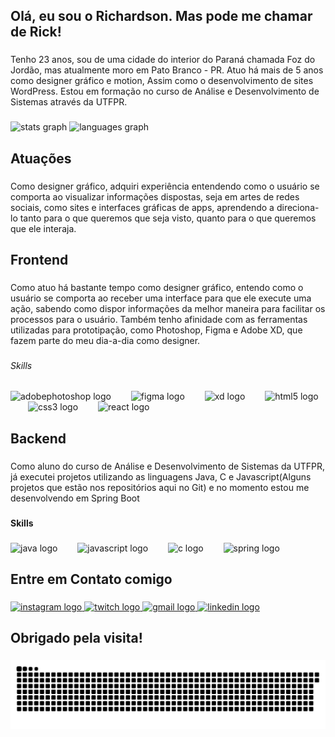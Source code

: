 <h2 align="left">Olá, eu sou o Richardson. Mas pode me chamar de Rick!</h2>

###

<p align="left">Tenho 23 anos, sou de uma cidade do interior do Paraná chamada Foz do Jordão, mas atualmente moro em Pato Branco - PR. Atuo há mais de 5 anos como designer gráfico e motion, Assim como o desenvolvimento de sites WordPress. Estou em formação no curso de Análise e Desenvolvimento de Sistemas através da UTFPR.</p>

###

<div align="left">
  <img src="https://github-readme-stats.vercel.app/api?username=romigrick&hide_title=false&hide_rank=false&show_icons=true&include_all_commits=true&count_private=true&disable_animations=false&theme=merko&locale=pt-br&hide_border=false" height="150" alt="stats graph"  />
  <img src="https://github-readme-stats.vercel.app/api/top-langs?username=romigrick&locale=pt-br&hide_title=false&layout=compact&card_width=320&langs_count=6&theme=merko&hide_border=false" height="150" alt="languages graph"  />
</div>

###

<h2 align="left">Atuações</h2>

###

<p align="left">Como designer gráfico, adquiri experiência entendendo como o usuário se comporta ao visualizar informações dispostas, seja em artes de redes sociais, como sites e interfaces gráficas de apps, aprendendo a direciona-lo tanto para o que queremos que seja visto, quanto para o que queremos que ele interaja.</p>

###

<h2 align="left">Frontend</h2>

###

<p align="left">Como atuo há bastante tempo como designer gráfico, entendo como o usuário se comporta ao receber uma interface para que ele execute uma ação, sabendo como dispor informações da melhor maneira para facilitar os processos para o usuário. Também tenho afinidade com as ferramentas utilizadas para prototipação, como Photoshop, Figma e Adobe XD, que fazem parte do meu dia-a-dia como designer.</p>

###

<h6 align="left">Skills</h6>

###

<div align="left">
  <img src="https://skillicons.dev/icons?i=ps" height="37" alt="adobephotoshop logo"  />
  <img width="24" />
  <img src="https://cdn.jsdelivr.net/gh/devicons/devicon/icons/figma/figma-original.svg" height="37" alt="figma logo"  />
  <img width="24" />
  <img src="https://cdn.jsdelivr.net/gh/devicons/devicon/icons/xd/xd-plain.svg" height="37" alt="xd logo"  />
  <img width="24" />
  <img src="https://cdn.jsdelivr.net/gh/devicons/devicon/icons/html5/html5-original.svg" height="37" alt="html5 logo"  />
  <img width="24" />
  <img src="https://cdn.jsdelivr.net/gh/devicons/devicon/icons/css3/css3-original.svg" height="37" alt="css3 logo"  />
  <img width="24" />
  <img src="https://cdn.jsdelivr.net/gh/devicons/devicon/icons/react/react-original.svg" height="37" alt="react logo"  />
</div>

###

<h2 align="left">Backend</h2>

###

<p align="left">Como aluno do curso de Análise e Desenvolvimento de Sistemas da UTFPR, já executei projetos utilizando as linguagens Java, C e Javascript(Alguns projetos que estão nos repositórios aqui no Git) e no momento estou me desenvolvendo em Spring Boot</p>

###

<h4 align="left">Skills</h4>

###

<div align="left">
  <img src="https://cdn.jsdelivr.net/gh/devicons/devicon/icons/java/java-original.svg" height="37" alt="java logo"  />
  <img width="24" />
  <img src="https://skillicons.dev/icons?i=js" height="37" alt="javascript logo"  />
  <img width="24" />
  <img src="https://cdn.jsdelivr.net/gh/devicons/devicon/icons/c/c-original.svg" height="37" alt="c logo"  />
  <img width="24" />
  <img src="https://cdn.jsdelivr.net/gh/devicons/devicon/icons/spring/spring-original.svg" height="37" alt="spring logo"  />
</div>

###

<h2 align="left">Entre em Contato comigo</h2>

###

<div align="left">
  <a href="instagram.com/_romigrick" target="_blank">
    <img src="https://raw.githubusercontent.com/maurodesouza/profile-readme-generator/master/src/assets/icons/social/instagram/default.svg" width="47" height="35" alt="instagram logo"  />
  </a>
  <a href="twitch.tv/0stalker" target="_blank">
    <img src="https://raw.githubusercontent.com/maurodesouza/profile-readme-generator/master/src/assets/icons/social/twitch/default.svg" width="47" height="35" alt="twitch logo"  />
  </a>
  <a href="richardsonromig201101@gmail.com" target="_blank">
    <img src="https://raw.githubusercontent.com/maurodesouza/profile-readme-generator/master/src/assets/icons/social/gmail/default.svg" width="47" height="35" alt="gmail logo"  />
  </a>
  <a href="https://www.linkedin.com/in/romigrick" target="_blank">
    <img src="https://raw.githubusercontent.com/maurodesouza/profile-readme-generator/master/src/assets/icons/social/linkedin/default.svg" width="47" height="35" alt="linkedin logo"  />
  </a>
</div>

###

<h2 align="left">Obrigado pela visita!</h2>

###

<img src="https://raw.githubusercontent.com/romigrick/romigrick/output/snake.svg" />

###
